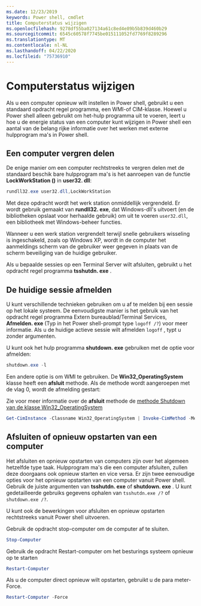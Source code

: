 ```yaml
---
ms.date: 12/23/2019
keywords: Power shell, cmdlet
title: Computerstatus wijzigen
ms.openlocfilehash: 9278df55ba027134a61c8ed4e89b5b839d460b29
ms.sourcegitcommit: 6545c60578f7745be015111052fd7769f8289296
ms.translationtype: MT
ms.contentlocale: nl-NL
ms.lasthandoff: 04/22/2020
ms.locfileid: "75736910"
---
```

# <a name="changing-computer-state"></a>Computerstatus wijzigen

Als u een computer opnieuw wilt instellen in Power shell, gebruikt u een standaard opdracht regel programma, een WMI-of CIM-klasse.
Hoewel u Power shell alleen gebruikt om het-hulp programma uit te voeren, leert u hoe u de energie status van een computer kunt wijzigen in Power shell een aantal van de belang rijke informatie over het werken met externe hulpprogram ma's in Power shell.

## <a name="locking-a-computer"></a>Een computer vergren delen

De enige manier om een computer rechtstreeks te vergren delen met de standaard beschik bare hulpprogram ma's is het aanroepen van de functie **LockWorkStation ()** in **user32. dll**:

```powershell
rundll32.exe user32.dll,LockWorkStation
```

Met deze opdracht wordt het werk station onmiddellijk vergrendeld. Er wordt gebruik gemaakt van **rundll32. exe**, dat Windows-dll's uitvoert (en de bibliotheken opslaat voor herhaalde gebruik) om uit te voeren `user32.dll`, een bibliotheek met Windows-beheer functies.

Wanneer u een werk station vergrendelt terwijl snelle gebruikers wisseling is ingeschakeld, zoals op Windows XP, wordt in de computer het aanmeldings scherm van de gebruiker weer gegeven in plaats van de scherm beveiliging van de huidige gebruiker.

Als u bepaalde sessies op een Terminal Server wilt afsluiten, gebruikt u het opdracht regel programma **tsshutdn. exe** .

## <a name="logging-off-the-current-session"></a>De huidige sessie afmelden

U kunt verschillende technieken gebruiken om u af te melden bij een sessie op het lokale systeem. De eenvoudigste manier is het gebruik van het opdracht regel programma Extern bureaublad/Terminal Services, **Afmelden. exe** (Typ in het Power shell-prompt type `logoff /?`) voor meer informatie. Als u de huidige actieve sessie wilt afmelden `logoff` , typt u zonder argumenten.

U kunt ook het hulp programma **shutdown. exe** gebruiken met de optie voor afmelden:

```powershell
shutdown.exe -l
```

Een andere optie is om WMI te gebruiken. De **Win32_OperatingSystem** klasse heeft een **afsluit** methode.
Als de methode wordt aangeroepen met de vlag 0, wordt de afmelding gestart:

Zie voor meer informatie over de **afsluit** methode de [methode Shutdown van de klasse Win32_OperatingSystem](/windows/win32/cimwin32prov/shutdown-method-in-class-win32-operatingsystem)

```powershell
Get-CimInstance -Classname Win32_OperatingSystem | Invoke-CimMethod -MethodName Shutdown
```

## <a name="shutting-down-or-restarting-a-computer"></a>Afsluiten of opnieuw opstarten van een computer

Het afsluiten en opnieuw opstarten van computers zijn over het algemeen hetzelfde type taak. Hulpprogram ma's die een computer afsluiten, zullen deze doorgaans ook opnieuw starten en vice versa. Er zijn twee eenvoudige opties voor het opnieuw opstarten van een computer vanuit Power shell. Gebruik de juiste argumenten van **tsshutdn. exe** of **shutdown. exe** . U kunt gedetailleerde gebruiks gegevens ophalen van `tsshutdn.exe /?` of `shutdown.exe /?`.

U kunt ook de bewerkingen voor afsluiten en opnieuw opstarten rechtstreeks vanuit Power shell uitvoeren.

Gebruik de opdracht stop-computer om de computer af te sluiten.

```powershell
Stop-Computer
```

Gebruik de opdracht Restart-computer om het besturings systeem opnieuw op te starten

```powershell
Restart-Computer
```

Als u de computer direct opnieuw wilt opstarten, gebruikt u de para meter-Force.

```powershell
Restart-Computer -Force
```
